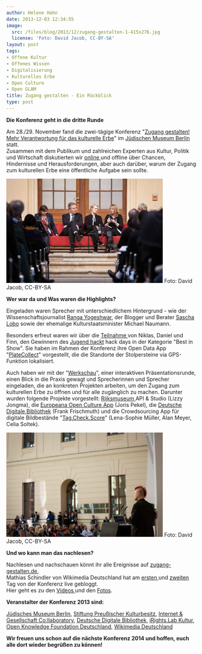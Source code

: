 ```yaml
---
author: Helene Hahn
date: 2013-12-03 12:34:55
image:
  src: /files/blog/2013/12/zugang-gestalten-1-415x276.jpg
  license: 'Foto: David Jacob, CC-BY-SA'
layout: post
tags:
- Offene Kultur
- Offenes Wissen
- Digitalisierung
- Kulturelles Erbe
- Open Culture
- Open GLAM
title: Zugang gestalten - Ein Rückblick
type: post
---
```

**Die Konferenz geht in die dritte Runde**

Am 28./29. November fand die zwei-tägige Konferenz "[Zugang gestalten! Mehr Verantwortung für das kulturelle Erbe](http://www.zugang-gestalten.de/)" im [Jüdischen Museum Berlin](http://www.jmberlin.de/) statt.  
Zusammen mit dem Publikum und zahlreichen Experten aus Kultur, Politik und Wirtschaft diskutierten wir [online ](https://twitter.com/search?q=%23ke13&src=typd)und offline über Chancen, Hindernisse und Herausforderungen, aber auch darüber, warum der Zugang zum kulturellen Erbe eine öffentliche Aufgabe sein sollte.

![Foto: David Jacob, CC-BY-SA](/files/blog/2013/12/zugang-gestalten-3-415x276.jpg) Foto: David Jacob, CC-BY-SA

**Wer war da und Was waren die Highlights?**

Eingeladen waren Sprecher mit unterschiedlichem Hintergrund - wie der Wissenschaftsjournalist [Ranga Yogeshwar](http://www.yogeshwar.de/), der Blogger und Berater [Sascha Lobo](http://saschalobo.com/) sowie der ehemalige Kulturstaatsminister Michael Naumann. 

Besonders erfreut waren wir über die [Teilnahme ](http://www.zugang-gestalten.de/jugend-hackt/)von Niklas, Daniel und Finn, den Gewinnern des [Jugend hackt](http://jugendhackt.de/) hack days in der Kategorie "Best in Show". Sie haben im Rahmen der Konferenz ihre Open Data App "[PlateCollect](http://hacks.youngrewiredstate.org/events/yrsberlin/platecollect)" vorgestellt, die die Standorte der Stolpersteine via GPS-Funktion lokalisiert. 

Auch haben wir mit der "[Werkschau](http://www.zugang-gestalten.de/innovative-projekte-in-der-werkschau/)", einer interaktiven Präsentationsrunde, einen Blick in die Praxis gewagt und Sprecherinnen und Sprecher eingeladen, die an konkreten Projekten arbeiten, um den Zugang zum kulturellen Erbe zu öffnen und für alle zugänglich zu machen. Darunter wurden folgende Projekte vorgestellt: [Rijksmuseum ](https://www.rijksmuseum.nl/en)API & Studio (Lizzy Jongma), die [Europeana Open Culture App](http://blog.europeana.eu/2013/06/europeana-open-culture-apps-treasures-of-art/) (Joris Pekel), die [Deutsche Digitale Bibliothek](https://www.deutsche-digitale-bibliothek.de/) (Frank Frischmuth) und die Crowdsourcing App für digitale Bildbestände "[Tag.Check.Score](http://www.fokus.fraunhofer.de/en/fokus/_fokusnews/_news_2013/_2013_09_13_TagCheckScore.html)" (Lena-Sophie Müller, Alan Meyer, Celia Soltek).

![Foto: David Jacob, CC-BY-SA](/files/blog/2013/12/zugang-gestalten-2-415x276.jpg) Foto: David Jacob, CC-BY-SA

**Und wo kann man das nachlesen?**

Nachlesen und nachschauen könnt ihr alle Ereignisse auf [zugang-gestalten.de](http://www.zugang-gestalten.de/),  
Mathias Schindler von Wikimedia Deutschland hat am [ersten ](http://blog.wikimedia.de/2013/11/28/liveblog-zugang-gestalten/)und [zweiten](http://blog.wikimedia.de/2013/11/29/liveblog-zugang-gestalten-tag-2/) Tag von der Konferenz live gebloggt.  
Hier geht es zu den [Videos ](http://vimeo.com/album/2629015)und den [Fotos](http://www.flickr.com/photos/okfde/sets/72157638378912545/). 

**Veranstalter der Konferenz 2013 sind:**

[Jüdisches Museum Berlin](http://www.jmberlin.de/), [Stiftung Preußischer Kulturbesitz](http://www.preussischer-kulturbesitz.de/), [Internet & Gesellschaft Co:llaboratory](http://www.collaboratory.de/w/Hauptseite), [Deutsche Digitale Bibliothek](https://www.deutsche-digitale-bibliothek.de/), [iRights.Lab Kultur](http://irights-lab.de/), [Open Knowledge Foundation Deutschland](/), [Wikimedia Deutschland](http://www.wikimedia.de/wiki/Hauptseite)

**Wir freuen uns schon auf die nächste Konferenz 2014 und hoffen, euch alle dort wieder begrüßen zu können!**